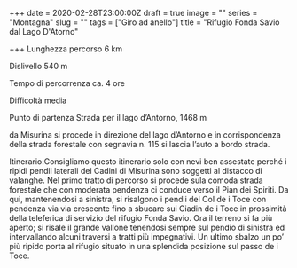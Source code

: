 +++
date = 2020-02-28T23:00:00Z
draft = true
image = ""
series = "Montagna"
slug = ""
tags = ["Giro ad anello"]
title = "Rifugio Fonda Savio dal Lago D'Atorno"

+++
Lunghezza percorso 6 km

Dislivello 540 m

Tempo di percorrenza ca. 4 ore

Difficoltà media

Punto di partenza Strada per il lago d’Antorno, 1468 m

da Misurina si procede in direzione del lago d’Antorno e in corrispondenza della strada forestale con segnavia n. 115 si lascia l’auto a bordo strada. 

Itinerario:Consigliamo questo itinerario solo con nevi ben assestate perché i ripidi pendii laterali dei Cadini di Misurina sono soggetti al distacco di valanghe. Nel primo tratto di percorso si procede sula comoda strada forestale che con moderata pendenza ci conduce verso il Pian dei Spiriti. Da qui, mantenendosi a sinistra, si risalgono i pendii del Col de i Toce con pendenza via via crescente fino a sbucare sui Ciadin de i Toce in prossimità della teleferica di servizio del rifugio Fonda Savio. Ora il terreno si fa più aperto; si risale il grande vallone tenendosi sempre sul pendio di sinistra ed intervallando alcuni traversi a tratti più impegnativi. Un ultimo sbalzo un po’ più ripido porta al rifugio situato in una splendida posizione sul passo de i Toce.